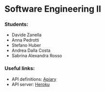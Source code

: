 # Software Engineering II

### Students:
* Davide Zanella
* Anna Pedrotti
* Stefano Huber
* Andrea Dalla Costa
* Sabrina Alexandra Rosso

### Useful links:

* API definitions: [Apiary](https://se22018.docs.apiary.io)
* API server: [Heroku](https://se2-2018.herokuapp.com/)

